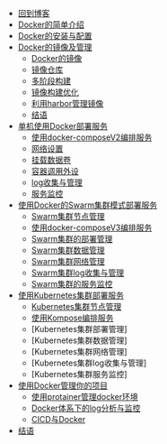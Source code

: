 * [回到博客](http://blog.hszofficial.site/)
* [Docker的简单介绍](README.md)
* [Docker的安装与配置](Docker的安装与配置.md)
* [Docker的镜像及管理](Docker的镜像及管理/README.md)
    * [Docker的镜像](Docker的镜像及管理/Docker的镜像.md)
    * [镜像仓库](Docker的镜像及管理/镜像仓库.md)
    * [多阶段构建](Docker的镜像及管理/多阶段构建.md)
    * [镜像构建优化](Docker的镜像及管理/镜像构建优化.md)
    * [利用harbor管理镜像](Docker的镜像及管理/利用harbor管理镜像.md)
    * [结语](Docker的镜像及管理/结语.md)
* [单机使用Docker部署服务](单机使用Docker部署服务/README.md)
    * [使用docker-composeV2编排服务](单机使用Docker部署服务/使用docker-composeV2编排服务.md)
    * [网络设置](单机使用Docker部署服务/网络设置.md)
    * [挂载数据卷](单机使用Docker部署服务/挂载数据卷.md)
    * [容器调用外设](单机使用Docker部署服务/容器调用外设.md)
    * [log收集与管理](单机使用Docker部署服务/log收集与管理.md)
    * [服务监控](单机使用Docker部署服务/服务监控.md)
* [使用Docker的Swarm集群模式部署服务](使用Docker的Swarm集群模式部署服务/README.md)
    * [Swarm集群节点管理](使用Docker的Swarm集群模式部署服务/Swarm集群节点管理.md)
    * [使用docker-composeV3编排服务](使用Docker的Swarm集群模式部署服务/使用docker-composeV3编排服务.md)
    * [Swarm集群的部署管理](使用Docker的Swarm集群模式部署服务/Swarm集群的部署管理.md)
    * [Swarm集群数据管理](使用Docker的Swarm集群模式部署服务/Swarm集群数据管理.md)
    * [Swarm集群网络管理](使用Docker的Swarm集群模式部署服务/Swarm集群网络管理.md)
    * [Swarm集群log收集与管理](使用Docker的Swarm集群模式部署服务/Swarm集群log收集与管理.md)
    * [Swarm集群的服务监控](使用Docker的Swarm集群模式部署服务/Swarm集群的服务监控.md)
* [使用Kubernetes集群部署服务](使用Kubernetes集群部署服务/README.md)
    * [Kubernetes集群节点管理](使用Kubernetes集群部署服务/Kubernetes集群节点管理.md)
    * [使用Kompose编排服务](使用Kubernetes集群部署服务/使用Kompose编排服务.md)
    * [Kubernetes集群部署管理]
    * [Kubernetes集群数据管理]
    * [Kubernetes集群网络管理]
    * [Kubernetes集群log收集与管理]
    * [Kubernetes集群服务监控]
* [使用Docker管理你的项目](使用Docker管理你的项目/README.md)
    * [使用protainer管理docker环境](使用Docker管理你的项目/使用Portainer管理Docker环境.md)
    * [Docker体系下的log分析与监控](使用Docker管理你的项目/Docker体系下的log分析与监控.md)
    * [CICD与Docker](使用Docker管理你的项目/CICD与Docker.md)
* [结语](结语.md)


